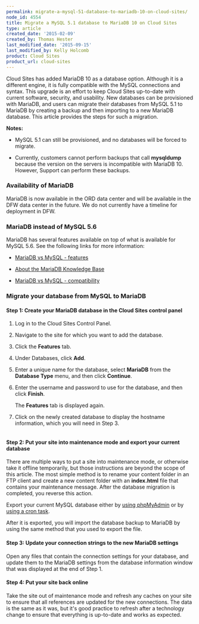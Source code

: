 ```yaml
---
permalink: migrate-a-mysql-51-database-to-mariadb-10-on-cloud-sites/
node_id: 4554
title: Migrate a MySQL 5.1 database to MariaDB 10 on Cloud Sites
type: article
created_date: '2015-02-09'
created_by: Thomas Hester
last_modified_date: '2015-09-15'
last_modified_by: Kelly Holcomb
product: Cloud Sites
product_url: cloud-sites
---
```


Cloud Sites has added MariaDB 10 as a database option. Although it is a
different engine, it is fully compatible with the MySQL connections and
syntax. This upgrade is an effort to keep Cloud Sites up-to-date with
current software, security, and usability. New databases can be
provisioned with MariaDB, and users can migrate their databases from
MySQL 5.1 to MariaDB by creating a backup and then importing to a new
MariaDB database. This article provides the steps for such a migration.

**Notes:**

-   MySQL 5.1 can still be provisioned, and no databases will be forced
    to migrate.

-   Currently, customers cannot perform backups that call **mysqldump**
    because the version on the servers is incompatible with MariaDB 10.
    However, Support can perform these backups.

### Availability of MariaDB

MariaDB is now available in the ORD data center and will be available in
the DFW data center in the future. We do not currently have a timeline
for deployment in DFW.

### MariaDB instead of MySQL 5.6

MariaDB has several features available on top of what is available for
MySQL 5.6. See the following links for more information:

- [MariaDB vs MySQL - features](https://mariadb.com/kb/en/mariadb/mariadb-vs-mysql-features/)

- [About the MariaDB Knowledge Base](https://mariadb.com/kb/en/meta/about-the-mariadb-knowledge-base/)

- [MariaDB vs MySQL - compatibility](https://mariadb.com/kb/en/mariadb/mariadb-vs-mysql-compatibility/)

### Migrate your database from MySQL to MariaDB

#### Step 1: Create your MariaDB database in the Cloud Sites control panel

1.  Log in to the Cloud Sites Control Panel.

2.  Navigate to the site for which you want to add the database.

3.  Click the **Features** tab.

4.  Under Databases, click **Add**.

5.  Enter a unique name for the database, select **MariaDB** from the
    **Database Type** menu, and then click **Continue**.

6.  Enter the username and password to use for the database, and then
    click **Finish**.

    The **Features** tab is displayed again.

7.  Click on the newly created database to display the hostname
    information, which you will need in Step 3.

    <img src="{% asset_path cloud-sites/migrate-a-mysql-51-database-to-mariadb-10-on-cloud-sites/db_info.png %}" alt="" />

#### Step 2: Put your site into maintenance mode and export your current database

There are multiple ways to put a site into maintenance mode, or
otherwise take it offline temporarily, but those instructions are beyond
the scope of this article. The most simple method is to rename your
content folder in an FTP client and create a new content folder with an
**index.html** file that contains your maintenance message. After the
database migration is completed, you reverse this action.

Export your current MySQL database either by [using phpMyAdmin](/how-to/backup-your-mysql-database-with-phpmyadmin) or by [using a cron task](/how-to/how-do-i-schedule-a-cron-job-for-cloud-sites).

After it is exported, you will import the database backup to MariaDB by
using the same method that you used to export the file.

#### Step 3: Update your connection strings to the new MariaDB settings

Open any files that contain the connection settings for your database,
and update them to the MariaDB settings from the database
information window that was displayed at the end of Step 1.

#### Step 4: Put your site back online

Take the site out of maintenance mode and refresh any caches on your
site to ensure that all references are updated for the new connections.
The data is the same as it was, but it's good practice to refresh after
a technology change to ensure that everything is up-to-date and works as
expected.
